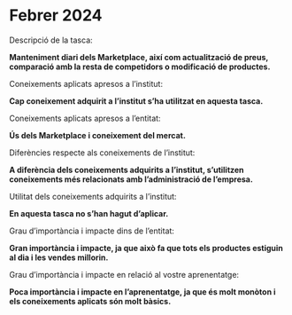 # Febrer 2024

Descripció de la tasca:

**Manteniment diari dels Marketplace, així com actualització de preus, comparació amb la resta de competidors o modificació de productes.**

Coneixements aplicats apresos a l’institut:

**Cap coneixement adquirit a l’institut s’ha utilitzat en aquesta tasca.**

Coneixements aplicats apresos a l’entitat:

**Ús dels Marketplace i coneixement del mercat.**

Diferències respecte als coneixements de l’institut:

**A diferència dels coneixements adquirits a l’institut, s’utilitzen coneixements més relacionats amb l’administració de l’empresa.**

Utilitat dels coneixements adquirits a l’institut:

**En aquesta tasca no s’han hagut d’aplicar.**

Grau d’importància i impacte dins de l’entitat:

**Gran importància i impacte, ja que això fa que tots els productes estiguin al dia i les vendes millorin.**

Grau d’importància i impacte en relació al vostre aprenentatge:

**Poca importància i impacte en l’aprenentatge, ja que és molt monòton i els coneixements aplicats són molt bàsics.**
